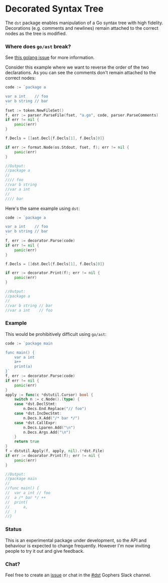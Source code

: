 # Decorated Syntax Tree

The `dst` package enables manipulation of a Go syntax tree with high fidelity. Decorations (e.g. 
comments and newlines) remain attached to the correct nodes as the tree is modified.

### Where does `go/ast` break?

See [this golang issue](https://github.com/golang/go/issues/20744) for more information.

Consider this example where we want to reverse the order of the two declarations. As you can see the 
comments don't remain attached to the correct nodes:

```go
code := `package a

var a int    // foo
var b string // bar
`
fset := token.NewFileSet()
f, err := parser.ParseFile(fset, "a.go", code, parser.ParseComments)
if err != nil {
	panic(err)
}

f.Decls = []ast.Decl{f.Decls[1], f.Decls[0]}

if err := format.Node(os.Stdout, fset, f); err != nil {
	panic(err)
}

//Output:
//package a
//
//// foo
//var b string
//var a int
//
//// bar
```

Here's the same example using `dst`:

```go
code := `package a

var a int    // foo
var b string // bar
`
f, err := decorator.Parse(code)
if err != nil {
	panic(err)
}

f.Decls = []dst.Decl{f.Decls[1], f.Decls[0]}

if err := decorator.Print(f); err != nil {
	panic(err)
}

//Output:
//package a
//
//var b string // bar
//var a int    // foo
```

### Example

This would be prohibitively difficult using `go/ast`:

```go
code := `package main

func main() {
	var a int
	a++
	print(a)
}`
f, err := decorator.Parse(code)
if err != nil {
	panic(err)
}
apply := func(c *dstutil.Cursor) bool {
	switch n := c.Node().(type) {
	case *dst.DeclStmt:
		n.Decs.End.Replace("// foo")
	case *dst.IncDecStmt:
		n.Decs.X.Add("/* bar */")
	case *dst.CallExpr:
		n.Decs.Lparen.Add("\n")
		n.Decs.Args.Add("\n")
	}
	return true
}
f = dstutil.Apply(f, apply, nil).(*dst.File)
if err := decorator.Print(f); err != nil {
	panic(err)
}

//Output:
//package main
//
//func main() {
//	var a int // foo
//	a /* bar */ ++
//	print(
//		a,
//	)
//}
```

### Status

This is an experimental package under development, so the API and behaviour is expected to change 
frequently. However I'm now inviting people to try it out and give feedback. 

### Chat?

Feel free to create an [issue](https://github.com/dave/dst/issues) or chat in the 
[#dst](https://gophers.slack.com/messages/CCVL24MTQ) Gophers Slack channel.
